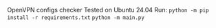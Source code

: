 OpenVPN configs checker
Tested on Ubuntu 24.04
Run:
`python -m pip install -r requirements.txt`
`python -m main.py`
